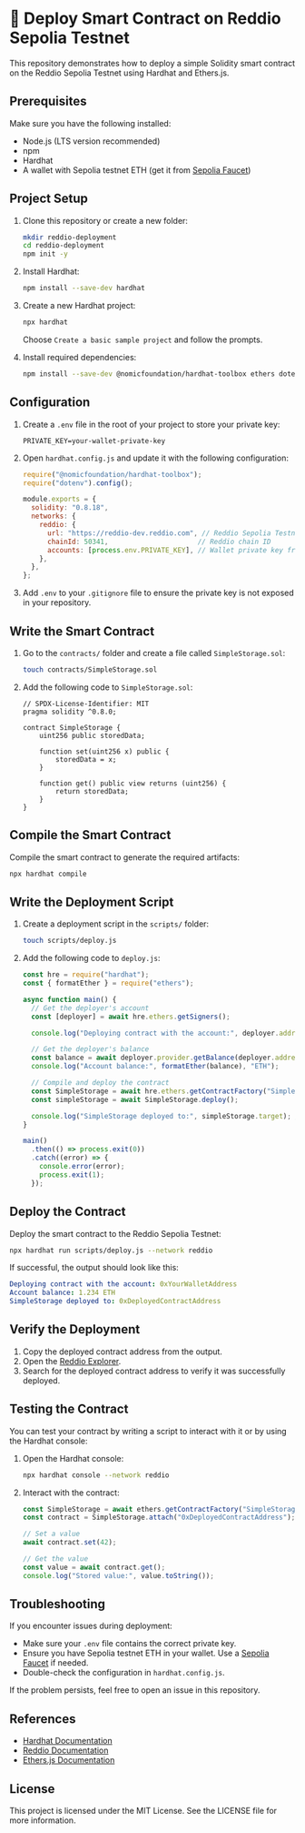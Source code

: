 # 🚀 Deploy Smart Contract on Reddio Sepolia Testnet

This repository demonstrates how to deploy a simple Solidity smart contract on the Reddio Sepolia Testnet using Hardhat and Ethers.js.

## Prerequisites

Make sure you have the following installed:

- Node.js (LTS version recommended)
- npm
- Hardhat
- A wallet with Sepolia testnet ETH (get it from [Sepolia Faucet](https://faucet.sepolia.dev))

## Project Setup

1. Clone this repository or create a new folder:

   ```bash
   mkdir reddio-deployment
   cd reddio-deployment
   npm init -y
   ```

2. Install Hardhat:

   ```bash
   npm install --save-dev hardhat
   ```

3. Create a new Hardhat project:

   ```bash
   npx hardhat
   ```

   Choose `Create a basic sample project` and follow the prompts.

4. Install required dependencies:

   ```bash
   npm install --save-dev @nomicfoundation/hardhat-toolbox ethers dotenv
   ```

## Configuration

1. Create a `.env` file in the root of your project to store your private key:

   ```plaintext
   PRIVATE_KEY=your-wallet-private-key
   ```

2. Open `hardhat.config.js` and update it with the following configuration:

   ```javascript
   require("@nomicfoundation/hardhat-toolbox");
   require("dotenv").config();

   module.exports = {
     solidity: "0.8.18",
     networks: {
       reddio: {
         url: "https://reddio-dev.reddio.com", // Reddio Sepolia Testnet RPC URL
         chainId: 50341,                      // Reddio chain ID
         accounts: [process.env.PRIVATE_KEY], // Wallet private key from .env file
       },
     },
   };
   ```

3. Add `.env` to your `.gitignore` file to ensure the private key is not exposed in your repository.

## Write the Smart Contract

1. Go to the `contracts/` folder and create a file called `SimpleStorage.sol`:

   ```bash
   touch contracts/SimpleStorage.sol
   ```

2. Add the following code to `SimpleStorage.sol`:

   ```solidity
   // SPDX-License-Identifier: MIT
   pragma solidity ^0.8.0;

   contract SimpleStorage {
       uint256 public storedData;

       function set(uint256 x) public {
           storedData = x;
       }

       function get() public view returns (uint256) {
           return storedData;
       }
   }
   ```

## Compile the Smart Contract

Compile the smart contract to generate the required artifacts:

```bash
npx hardhat compile
```

## Write the Deployment Script

1. Create a deployment script in the `scripts/` folder:

   ```bash
   touch scripts/deploy.js
   ```

2. Add the following code to `deploy.js`:

   ```javascript
   const hre = require("hardhat");
   const { formatEther } = require("ethers");

   async function main() {
     // Get the deployer's account
     const [deployer] = await hre.ethers.getSigners();

     console.log("Deploying contract with the account:", deployer.address);

     // Get the deployer's balance
     const balance = await deployer.provider.getBalance(deployer.address);
     console.log("Account balance:", formatEther(balance), "ETH");

     // Compile and deploy the contract
     const SimpleStorage = await hre.ethers.getContractFactory("SimpleStorage");
     const simpleStorage = await SimpleStorage.deploy();

     console.log("SimpleStorage deployed to:", simpleStorage.target); // Get the contract address
   }

   main()
     .then(() => process.exit(0))
     .catch((error) => {
       console.error(error);
       process.exit(1);
     });
   ```

## Deploy the Contract

Deploy the smart contract to the Reddio Sepolia Testnet:

```bash
npx hardhat run scripts/deploy.js --network reddio
```

If successful, the output should look like this:

```yaml
Deploying contract with the account: 0xYourWalletAddress
Account balance: 1.234 ETH
SimpleStorage deployed to: 0xDeployedContractAddress
```

## Verify the Deployment

1. Copy the deployed contract address from the output.
2. Open the [Reddio Explorer](https://reddio-explorer.io).
3. Search for the deployed contract address to verify it was successfully deployed.

## Testing the Contract

You can test your contract by writing a script to interact with it or by using the Hardhat console:

1. Open the Hardhat console:

   ```bash
   npx hardhat console --network reddio
   ```

2. Interact with the contract:

   ```javascript
   const SimpleStorage = await ethers.getContractFactory("SimpleStorage");
   const contract = SimpleStorage.attach("0xDeployedContractAddress"); // Replace with your contract address

   // Set a value
   await contract.set(42);

   // Get the value
   const value = await contract.get();
   console.log("Stored value:", value.toString());
   ```

## Troubleshooting

If you encounter issues during deployment:

- Make sure your `.env` file contains the correct private key.
- Ensure you have Sepolia testnet ETH in your wallet. Use a [Sepolia Faucet](https://faucet.sepolia.dev) if needed.
- Double-check the configuration in `hardhat.config.js`.

If the problem persists, feel free to open an issue in this repository.

## References

- [Hardhat Documentation](https://hardhat.org/docs)
- [Reddio Documentation](https://reddio-docs.io)
- [Ethers.js Documentation](https://docs.ethers.io/v5/)

## License

This project is licensed under the MIT License. See the LICENSE file for more information.
